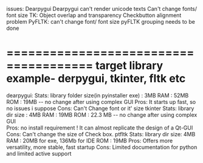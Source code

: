 
issues:
	Dearpygui
		Dearpygui can't render unicode texts
		Can't change fonts/ font size
	TK:
		Object overlap and transparency 
		Checkbutton alignment problem
	PyFLTK:
		can't change font/ font size
		pyFLTK grouping needs to be done



======================================
target library example- derpygui, tkinter, fltk  etc
======================================
dearpygui:
    Stats:
        library folder size(in pyinstaller exe) : 3MB 
        RAM : 52MB
        ROM : 19MB -- no change after using complex GUI
    Pros:
        It starts up fast, so no issues i suppose
    Cons:
        Can't Change font or it' size
tkinter 
    Stats:
        library dir size : 4MB 
        RAM : 19MB
        ROM : 22.3 MB -- no change after using complex GUI  
    Pros:
        no install requirement !
        It can almost replicate the design of a Qt-GUI
    Cons:
        Can't change the size of Check box.
ptfltk
    Stats:
        library dir size: 4MB 
        RAM : 20MB for exe, 136Mb for IDE
        ROM : 19MB 
    Pros:
        Offers more versatility, more stable, fast startup
    Cons:
        Limited documentation for python and limited active support        
    






